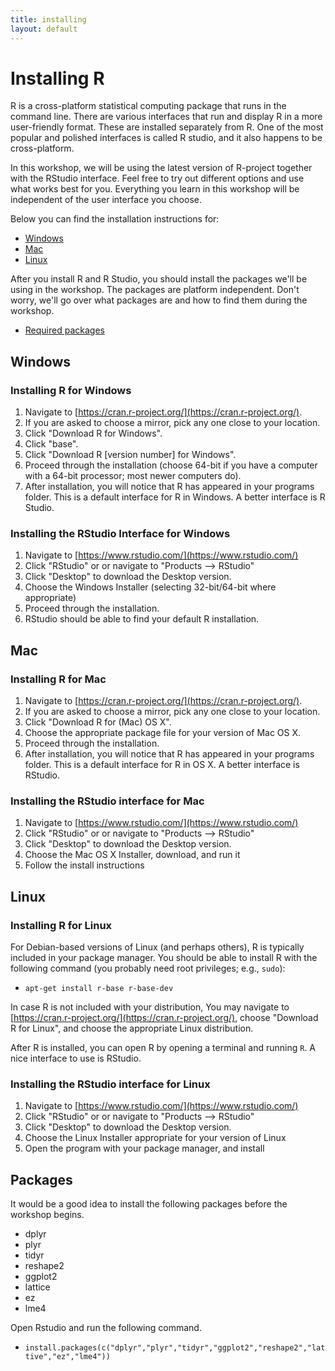 ```yaml
---
title: installing
layout: default
---
```


Installing R
============

R is a cross-platform statistical computing package that runs in the command line. There are various interfaces that run and display R in a more user-friendly format. These are installed separately from R. One of the most popular and polished interfaces is called R studio, and it also happens to be cross-platform. 

In this workshop, we will be using the latest version of R-project together with the RStudio interface. Feel free to try out different options and use what works best for you. Everything you learn in this workshop will be independent of the user interface you choose. 

Below you can find the installation instructions for:

- [Windows](#Windows)
- [Mac](#Mac)
- [Linux](#Linux)

After you install R and R Studio, you should install the packages we'll be using in the workshop. The packages are platform independent. Don't worry, we'll go over what packages are and how to find them during the workshop.

- [Required packages](#Packages)


<a name="Windows">Windows</a>
-----------------------------

### Installing R for Windows

1. Navigate to [https://cran.r-project.org/](https://cran.r-project.org/).
1. If you are asked to choose a mirror, pick any one close to your location.
1. Click "Download R for Windows".
1. Click "base".
1. Click "Download R [version number] for Windows".
1. Proceed through the installation (choose 64-bit if you have a computer with a 64-bit processor; most newer computers do). 
1. After installation, you will notice that R has appeared in your programs folder. This is a default interface for R in Windows. A better interface is R Studio.

### Installing the RStudio Interface for Windows

1. Navigate to [https://www.rstudio.com/](https://www.rstudio.com/)
1. Click "RStudio" or or navigate to "Products --> RStudio"
1. Click "Desktop" to download the Desktop version. 
1. Choose the Windows Installer (selecting 32-bit/64-bit where appropriate)
1. Proceed through the installation. 
1. RStudio should be able to find your default R installation.



<a name="Mac">Mac</a>
---------------------
### Installing R for Mac
1. Navigate to [https://cran.r-project.org/](https://cran.r-project.org/).
1. If you are asked to choose a mirror, pick any one close to your location.
1. Click "Download R for (Mac) OS X".
1. Choose the appropriate package file for your version of Mac OS X.
1. Proceed through the installation.
1. After installation, you will notice that R has appeared in your programs folder. This is a default interface for R in OS X. A better interface is RStudio.

### Installing the RStudio interface for Mac
1. Navigate to [https://www.rstudio.com/](https://www.rstudio.com/)
1. Click "RStudio" or or navigate to "Products --> RStudio"
1. Click "Desktop" to download the Desktop version. 
1. Choose the Mac OS X Installer, download, and run it
1. Follow the install instructions


<a name="Linux">Linux</a>
-------------------------
### Installing R for Linux
For Debian-based versions of Linux (and perhaps others), R is typically included in your package manager. You should be able to install R with the following command (you probably need root privileges; e.g., `sudo`):

- `apt-get install r-base r-base-dev`

In case R is not included with your distribution, You may navigate to [https://cran.r-project.org/](https://cran.r-project.org/), choose "Download R for Linux", and choose the appropriate Linux distribution.

After R is installed, you can open R by opening a terminal and running `R`. A nice interface to use is RStudio.

### Installing the RStudio interface for Linux
1. Navigate to [https://www.rstudio.com/](https://www.rstudio.com/)
1. Click "RStudio" or or navigate to "Products --> RStudio"
1. Click "Desktop" to download the Desktop version. 
1. Choose the Linux Installer appropriate for your version of Linux
1. Open the program with your package manager, and install


<a name="Packages">Packages</a>
--------------------------------
It would be a good idea to install the following packages before the workshop begins. 

- dplyr
- plyr
- tidyr
- reshape2
- ggplot2
- lattice
- ez
- lme4



Open Rstudio and run the following command.

- `install.packages(c("dplyr","plyr","tidyr","ggplot2","reshape2","lattive","ez","lme4"))`
